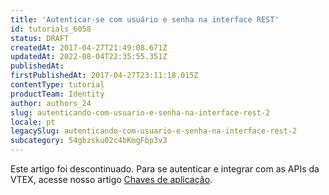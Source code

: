 ```yaml
---
title: 'Autenticar-se com usuário e senha na interface REST'
id: tutorials_6058
status: DRAFT
createdAt: 2017-04-27T21:49:08.671Z
updatedAt: 2022-08-04T22:35:55.351Z
publishedAt: 
firstPublishedAt: 2017-04-27T23:11:18.015Z
contentType: tutorial
productTeam: Identity
author: authors_24
slug: autenticando-com-usuario-e-senha-na-interface-rest-2
locale: pt
legacySlug: autenticando-com-usuario-e-senha-na-interface-rest-2
subcategory: 54gbzsku02c4bKmgFbp3v3
---
```


<div class="alert alert-info">
Este artigo foi descontinuado. Para se autenticar e integrar com as APIs da VTEX, acesse nosso artigo <a href="http://help.vtex.com/pt/tutorial/chaves-de-aplicacao">Chaves de aplicação</a>.
</div>
